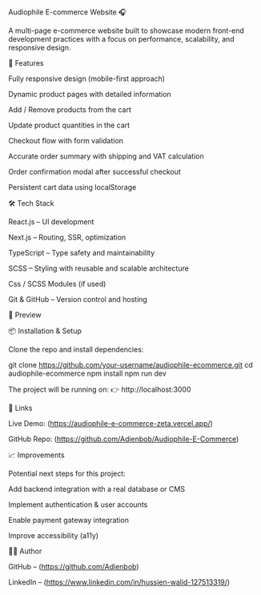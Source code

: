 Audiophile E-commerce Website 🎧

A multi-page e-commerce website built to showcase modern front-end development practices with a focus on performance, scalability, and responsive design.

🚀 Features

Fully responsive design (mobile-first approach)

Dynamic product pages with detailed information

Add / Remove products from the cart

Update product quantities in the cart

Checkout flow with form validation

Accurate order summary with shipping and VAT calculation

Order confirmation modal after successful checkout

Persistent cart data using localStorage

🛠️ Tech Stack

React.js – UI development

Next.js – Routing, SSR, optimization

TypeScript – Type safety and maintainability

SCSS – Styling with reusable and scalable architecture

Css / SCSS Modules (if used)

Git & GitHub – Version control and hosting

📸 Preview

📦 Installation & Setup

Clone the repo and install dependencies:

git clone https://github.com/your-username/audiophile-ecommerce.git
cd audiophile-ecommerce
npm install
npm run dev


The project will be running on:
👉 http://localhost:3000

🔗 Links

Live Demo: (https://audiophile-e-commerce-zeta.vercel.app/)

GitHub Repo: (https://github.com/Adienbob/Audiophile-E-Commerce)

📈 Improvements

Potential next steps for this project:

Add backend integration with a real database or CMS

Implement authentication & user accounts

Enable payment gateway integration

Improve accessibility (a11y)

👨‍💻 Author

GitHub – (https://github.com/Adienbob)

LinkedIn – (https://www.linkedin.com/in/hussien-walid-127513319/)